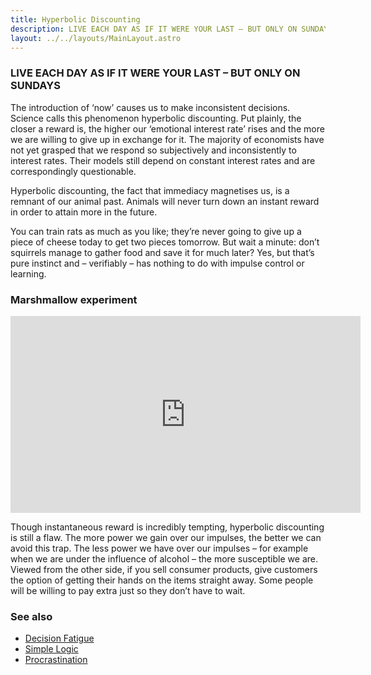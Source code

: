 ```yaml
---
title: Hyperbolic Discounting
description: LIVE EACH DAY AS IF IT WERE YOUR LAST – BUT ONLY ON SUNDAYS
layout: ../../layouts/MainLayout.astro
---
```


### LIVE EACH DAY AS IF IT WERE YOUR LAST – BUT ONLY ON SUNDAYS

The introduction of ‘now’ causes us to make inconsistent decisions. 
Science calls this phenomenon hyperbolic discounting. 
Put plainly, the closer a reward is, the higher our ‘emotional interest rate’ rises and the more we are willing to give up in exchange for it. 
The majority of economists have not yet grasped that we respond so subjectively and inconsistently to interest rates. Their models still depend on constant interest rates and are correspondingly questionable.


Hyperbolic discounting, the fact that immediacy magnetises us, is a remnant of our animal past. Animals will never turn down an instant reward in order to attain more in the future. 

You can train rats as much as you like; they’re never going to give up a piece of cheese today to get two pieces tomorrow. But wait a minute: don’t squirrels manage to gather food and save it for much later? Yes, but that’s pure instinct and – verifiably – has nothing to do with impulse control or learning.

### Marshmallow experiment

<iframe width="560" height="315" src="https://www.youtube.com/embed/QX_oy9614HQ" title="YouTube video player" frameborder="0" allow="accelerometer; autoplay; clipboard-write; encrypted-media; gyroscope; picture-in-picture" allowfullscreen></iframe>


Though instantaneous reward is incredibly tempting, hyperbolic discounting is still a flaw. 
The more power we gain over our impulses, the better we can avoid this trap. 
The less power we have over our impulses – for example when we are under the influence of alcohol – the more susceptible we are. 
Viewed from the other side, if you sell consumer products, give customers the option of getting their hands on the items straight away. 
Some people will be willing to pay extra just so they don’t have to wait. 

### See also
- [Decision Fatigue](/en/decision-fatigue)
- [Simple Logic](/en/simple-logic)
- [Procrastination](/en/procrastination)
